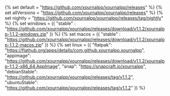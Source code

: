 {% set default = "https://github.com/xournalpp/xournalpp/releases" %}
{% set allVersions = "https://github.com/xournalpp/xournalpp/releases" %}
{% set nightly = "https://github.com/xournalpp/xournalpp/releases/tag/nightly" %}
{% set windows = 
    ({
        "stable" : "https://github.com/xournalpp/xournalpp/releases/download/v1.1.2/xournalpp-1.1.2-windows.zip"
    })
%}
{% set macos = 
    ({
        "stable" : "https://github.com/xournalpp/xournalpp/releases/download/v1.1.2/xournalpp-1.1.2-macos.zip"
    })
%}
{% set linux = 
    ({
        "flatpak": "https://flathub.org/apps/details/com.github.xournalpp.xournalpp",
        "appimage": "https://github.com/xournalpp/xournalpp/releases/download/v1.1.2/xournalpp-1.1.2-x86_64.AppImage",
        "snap": "https://snapcraft.io/xournalpp",
        "debianStable": "https://github.com/xournalpp/xournalpp/releases/tag/v1.1.2",
        "ubuntuStable": "https://github.com/xournalpp/xournalpp/releases/tag/v1.1.2"
    })
%}
